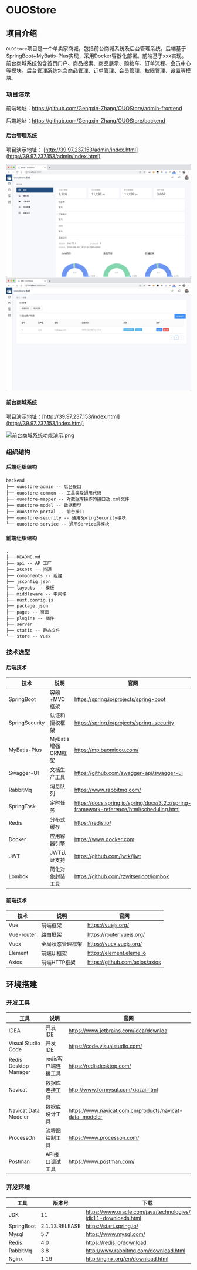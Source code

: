 # OUOStore

## 项目介绍

`OUOStore`项目是一个单卖家商城，包括前台商城系统及后台管理系统，后端基于SpringBoot+MyBatis-Plus实现，采用Docker容器化部署。前端基于xxx实现。前台商城系统包含首页门户、商品搜索、商品展示、购物车、订单流程、会员中心等模块。后台管理系统包含商品管理、订单管理、会员管理、权限管理、设置等模块。

### 项目演示

前端地址：https://github.com/Gengxin-Zhang/OUOStore/admin-frontend

后端地址：https://github.com/Gengxin-Zhang/OUOStore/backend

#### 后台管理系统

项目演示地址： [http://39.97.237.153/admin/index.html](http://39.97.237.153/admin/index.html)  

![后台管理系统功能演示.jpg](/images/admin.jpg)
![后台管理系统功能演示.png](/images/user.png)

#### 前台商城系统

项目演示地址：[http://39.97.237.153/index.html](http://39.97.237.153/index.html)

![前台商城系统功能演示.png]()

### 组织结构

#### 后端组织结构

```
backend
├── ouostore-admin -- 后台接口
├── ouostore-common -- 工具类及通用代码
├── ouostore-mapper -- 对数据库操作的接口及.xml文件
├── ouostore-model -- 数据模型
├── ouostore-portal -- 前台接口
├── ouostore-security -- 通用SpringSecurity模块
└── ouostore-service -- 通用Service层模块

```

#### 前端组织结构

```
.
├── README.md
├── api -- AP 工厂
├── assets -- 资源
├── components -- 组建
├── jsconfig.json 
├── layouts -- 模板
├── middleware -- 中间件
├── nuxt.config.js
├── package.json
├── pages -- 页面
├── plugins -- 插件
├── server
├── static -- 静态文件
└── store -- vuex
```

### 技术选型

#### 后端技术

| 技术                 | 说明                | 官网                                                 |
| -------------------- | ------------------- | ---------------------------------------------------- |
| SpringBoot           | 容器+MVC框架        | https://spring.io/projects/spring-boot               |
| SpringSecurity       | 认证和授权框架      | https://spring.io/projects/spring-security           |
| MyBatis-Plus         | MyBatis增强ORM框架 | https://mp.baomidou.com/       |
| Swagger-UI           | 文档生产工具        | https://github.com/swagger-api/swagger-ui            |
| RabbitMq             | 消息队列            | https://www.rabbitmq.com/                            |
| SpringTask             | 定时任务            | https://docs.spring.io/spring/docs/3.2.x/spring-framework-reference/html/scheduling.html |
| Redis                | 分布式缓存          | https://redis.io/                                    |
| Docker               | 应用容器引擎        | https://www.docker.com                               |
| JWT                  | JWT认证支持         | https://github.com/jwtk/jjwt                         |
| Lombok               | 简化对象封装工具    | https://github.com/rzwitserloot/lombok               |

#### 前端技术

| 技术       | 说明                  | 官网                                   |
| ---------- | --------------------- | -------------------------------------- |
| Vue        | 前端框架              | https://vuejs.org/                     |
| Vue-router | 路由框架              | https://router.vuejs.org/              |
| Vuex       | 全局状态管理框架      | https://vuex.vuejs.org/                |
| Element    | 前端UI框架            | https://element.eleme.io               |
| Axios      | 前端HTTP框架          | https://github.com/axios/axios         |

## 环境搭建

### 开发工具

| 工具          | 说明                | 官网                                            |
| ------------- | ------------------- | ----------------------------------------------- |
| IDEA          | 开发IDE             | https://www.jetbrains.com/idea/downloa         |
| Visual Studio Code | 开发IDE        | https://code.visualstudio.com/         |
| Redis Desktop Manager  | redis客户端连接工具 | https://redisdesktop.com/               |
| Navicat       | 数据库连接工具      | http://www.formysql.com/xiazai.html             |
| Navicat Data Modeler | 数据库设计工具 | https://www.navicat.com.cn/products/navicat-data-modeler                        |
| ProcessOn     | 流程图绘制工具      | https://www.processon.com/                      |
| Postman       | API接口调试工具      | https://www.postman.com/                        |

### 开发环境

| 工具          | 版本号 | 下载                                                         |
| ------------- | ------ | ------------------------------------------------------------ |
| JDK           | 11    | https://www.oracle.com/java/technologies/javase-jdk11-downloads.html |
| SpringBoot    | 2.1.13.RELEASE    | https://start.spring.io/ |
| Mysql         | 5.7    | https://www.mysql.com/                                       |
| Redis         | 4.0    | https://redis.io/download                                    |
| RabbitMq      | 3.8 | http://www.rabbitmq.com/download.html                        |
| Nginx         | 1.19   | http://nginx.org/en/download.html                            |


